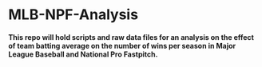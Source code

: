 # MLB-NPF-Analysis
#### This repo will hold scripts and raw data files for an analysis on the effect of team batting average on the number of wins per season in Major League Baseball and National Pro Fastpitch. 

